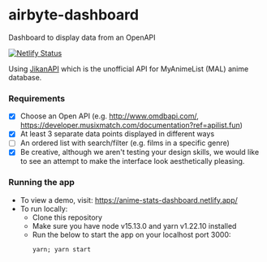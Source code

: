 # airbyte-dashboard
Dashboard to display data from an OpenAPI

[![Netlify Status](https://api.netlify.com/api/v1/badges/d755dd18-0044-4081-a98b-98ddc7c89d14/deploy-status)](https://app.netlify.com/sites/anime-stats-dashboard/deploys)

Using [JikanAPI](https://jikan.moe/) which is the unofficial API for MyAnimeList (MAL) anime database.

### Requirements
- [x] Choose an Open API (e.g. http://www.omdbapi.com/, https://developer.musixmatch.com/documentation?ref=apilist.fun)
- [x] At least 3 separate data points displayed in different ways
- [ ] An ordered list with search/filter (e.g. films in a specific genre)
- [x] Be creative, although we aren't testing your design skills, we would like to see an attempt to make the interface look aesthetically pleasing.

### Running the app
- To view a demo, visit: https://anime-stats-dashboard.netlify.app/
- To run locally:
    - Clone this repository
    - Make sure you have node v15.13.0 and yarn v1.22.10 installed
    - Run the below to start the app on your localhost port 3000:
        ```
        yarn; yarn start
        ```
